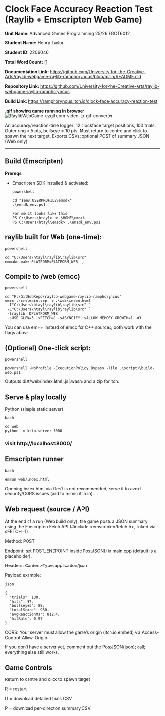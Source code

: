 # Clock Face Accuracy Reaction Test (Raylib + Emscripten Web Game)

 **Unit Name:** Advanced Games Programming 25/26 FGCT6012

**Student Name:** Henry Taylor

**Student ID:** 2206046

**Total Word Count:** \[]

**Documentation Link:** https://github.com/University-for-the-Creative-Arts/raylib-webgame-raylib-ramphoryncus/blob/main/README.md

**Repository Link:** https://github.com/University-for-the-Creative-Arts/raylib-webgame-raylib-ramphoryncus

**Build Link:** https://ramphoryncus.itch.io/clock-face-accuracy-reaction-test

**.gif showing game running in browser**
![RaylibWebGame-ezgif com-video-to-gif-converter](https://github.com/user-attachments/assets/197bccb9-f1d0-460b-9fd5-3f5d15afaa7c)


An accuracy/reaction-time logger: 12 clockface target positions, 100 trials. Outer ring = 5 pts, bullseye = 10 pts. Must return to centre and click to spawn the next target. Exports CSVs; optional POST of summary JSON (Web only).


---

## Build (Emscripten)

**Prereqs**
- Emscripten SDK installed & activated:
  ```
  powershell
  
  cd "$env:USERPROFILE\emsdk"
  .\emsdk_env.ps1

  For me it looks like this
  PS C:\Users\htayl> cd $HOME\emsdk
  PS C:\Users\htayl\emsdk> .\emsdk_env.ps1

  ```
## raylib built for Web (one-time):

  ```
powershell

  cd "C:\Users\htayl\raylib\raylib\src"
  emmake make PLATFORM=PLATFORM_WEB -j
```
## Compile to /web (emcc)

```
powershell

cd "F:\GitHubRepo\raylib-webgame-raylib-ramphoryncus"
emcc .\src\main.cpp -o .\web\index.html `
 -I"C:\Users\htayl\raylib\raylib\src" `
 -L"C:\Users\htayl\raylib\raylib\src" `
 -lraylib -DPLATFORM_WEB `
 -sUSE_GLFW=3 -sFETCH=1 -sASYNCIFY -sALLOW_MEMORY_GROWTH=1 -O3
```
You can use em++ instead of emcc for C++ sources; both work with the flags above.

## (Optional) One-click script:

```
powershell

powershell -NoProfile -ExecutionPolicy Bypass -File .\scripts\build-web.ps1
```
Outputs dist/web/index.html|.js|.wasm and a zip for itch.

## Serve & play locally
Python (simple static server)

```
bash

cd web
python -m http.server 8000
```
### visit http://localhost:8000/

## Emscripten runner

```
bash

emrun web/index.html
```

Opening index.html via file:// is not recommended; serve it to avoid security/CORS issues (and to mimic itch.io).

## Web request (source / API)

At the end of a run (Web build only), the game posts a JSON summary using the Emscripten Fetch API (#include <emscripten/fetch.h>, linked via -sFETCH=1).

Method: POST

Endpoint: set POST_ENDPOINT inside PostJSON() in main.cpp (default is a placeholder).

Headers: Content-Type: application/json

Payload example:

```
json

{
  "trials": 100,
  "hits": 97,
  "bullseyes": 88,
  "totalScore": 930,
  "avgReactionMs": 812.4,
  "hitRate": 0.97
}
```
CORS: Your server must allow the game’s origin (itch.io embed) via Access-Control-Allow-Origin.

If you don’t have a server yet, comment out the PostJSON(json); call; everything else still works.

## Game Controls

Return to centre and click to spawn target

R = restart

D = download detailed trials CSV

P = download per-direction summary CSV


